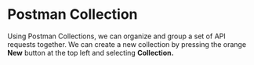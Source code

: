 # Postman Collection

Using Postman Collections, we can organize and group a set of API requests together. We can create a new collection by pressing the orange **New** button at the top left and selecting **Collection.**

